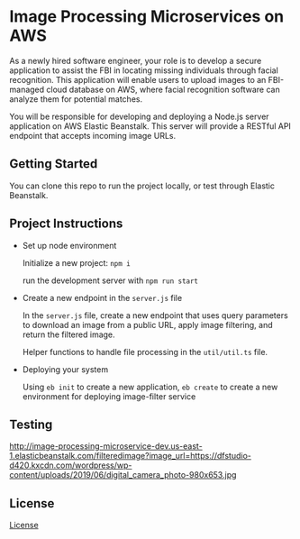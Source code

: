 # Image Processing Microservices on AWS

As a newly hired software engineer, your role is to develop a secure application to assist the FBI in locating missing individuals through facial recognition. This application will enable users to upload images to an FBI-managed cloud database on AWS, where facial recognition software can analyze them for potential matches.

You will be responsible for developing and deploying a Node.js server application on AWS Elastic Beanstalk. This server will provide a RESTful API endpoint that accepts incoming image URLs.
## Getting Started

You can clone this repo to run the project locally, or test through Elastic Beanstalk.

## Project Instructions

* Set up node environment

  Initialize a new project: ```npm i```

  run the development server with ```npm run start```

* Create a new endpoint in the ```server.js``` file

  In the ```server.js``` file, create a new endpoint that uses query parameters to download an image from a public URL, apply image filtering, and return the filtered image.
  
  Helper functions to handle file processing in the ```util/util.ts``` file.

* Deploying your system

  Using ```eb init``` to create a new application, ```eb create``` to create a new environment for deploying image-filter service

## Testing

http://image-processing-microservice-dev.us-east-1.elasticbeanstalk.com/filteredimage?image_url=https://dfstudio-d420.kxcdn.com/wordpress/wp-content/uploads/2019/06/digital_camera_photo-980x653.jpg

## License

[License](LICENSE.txt)
